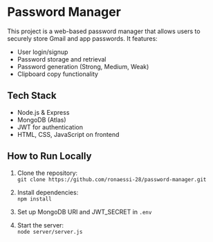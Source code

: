 # Password Manager
 
This project is a web-based password manager that allows users to securely store Gmail and app passwords. It features: 
 
- User login/signup    
- Password storage and retrieval
- Password generation (Strong, Medium, Weak)    
- Clipboard copy functionality       
  
## Tech Stack 
- Node.js & Express    
- MongoDB (Atlas)
- JWT for authentication
- HTML, CSS, JavaScript on frontend
 
## How to Run Locally
1. Clone the repository:  
   `git clone https://github.com/ronaessi-28/password-manager.git`

2. Install dependencies:  
   `npm install`

3. Set up MongoDB URI and JWT_SECRET in `.env`

4. Start the server:  
   `node server/server.js`

